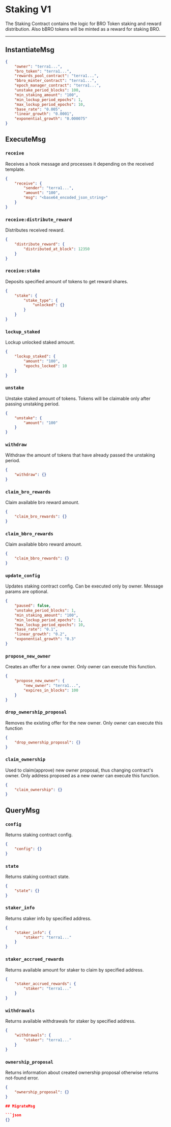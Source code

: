 # Staking V1

The Staking Contract contains the logic for BRO Token staking and reward distribution.
Also bBRO tokens will be minted as a reward for staking BRO.

---

## InstantiateMsg

```json
{
    "owner": "terra1...",
    "bro_token": "terra1...",
    "rewards_pool_contract": "terra1...",
    "bbro_minter_contract": "terra1...",
    "epoch_manager_contract": "terra1...",
    "unstake_period_blocks": 100,
    "min_staking_amount": "100",
    "min_lockup_period_epochs": 1,
    "max_lockup_period_epochs": 10,
    "base_rate": "0.005",
    "linear_growth": "0.0001",
    "exponential_growth": "0.000075"
}
```

## ExecuteMsg

### `receive`

Receives a hook message and processes it depending on the received template.

```json
{
    "receive": {
        "sender": "terra1...",
        "amount": "100",
        "msg": "<base64_encoded_json_string>"
    }
}
```

### `receive:distribute_reward`

Distributes received reward.

```json
{
    "distribute_reward": {
        "distributed_at_block": 12350
    }
}
```

### `receive:stake`

Deposits specified amount of tokens to get reward shares.

```json
{
    "stake": {
        "stake_type": {
            "unlocked": {}
        }
    }
}
```

### `lockup_staked`

Lockup unlocked staked amount.

```json
{
    "lockup_staked": {
        "amount": "100",
        "epochs_locked": 10
    }
}
```

### `unstake`

Unstake staked amount of tokens. Tokens will be claimable only after passing unstaking period.

```json
{
    "unstake": {
        "amount": "100"
    }
}
```

### `withdraw`

Withdraw the amount of tokens that have already passed the unstaking period.

```json
{
    "withdraw": {}
}
```

### `claim_bro_rewards`

Claim available bro reward amount.

```json
{
    "claim_bro_rewards": {}
}
```

### `claim_bbro_rewards`

Claim available bbro reward amount.

```json
{
    "claim_bbro_rewards": {}
}
```

### `update_config`

Updates staking contract config. Can be executed only by owner.
Message params are optional.

```json
{
    "paused": false,
    "unstake_period_blocks": 1,
    "min_staking_amount": "100",
    "min_lockup_period_epochs": 1,
    "max_lockup_period_epochs": 10,
    "base_rate": "0.1",
    "linear_growth": "0.2",
    "exponential_growth": "0.3"
}
```

### `propose_new_owner`

Creates an offer for a new owner. Only owner can execute this function.

```json
{
    "propose_new_owner": {
        "new_owner": "terra1...",
        "expires_in_blocks": 100
    }
}
```

### `drop_ownership_proposal`

Removes the existing offer for the new owner. Only owner can execute this function

```json
{
    "drop_ownership_proposal": {}
}
```

### `claim_ownership`

Used to claim(approve) new owner proposal, thus changing contract's owner.
Only address proposed as a new owner can execute this function.

```json
{
    "claim_ownership": {}
}
```

## QueryMsg

### `config`

Returns staking contract config.

```json
{
    "config": {}
}
```

### `state`

Returns staking contract state.

```json
{
    "state": {}
}
```

### `staker_info`

Returns staker info by specified address.

```json
{
    "staker_info": {
        "staker": "terra1..."
    }
}
```

### `staker_accrued_rewards`

Returns available amount for staker to claim by specified address.

```json
{
    "staker_accrued_rewards": {
        "staker": "terra1..."
    }
}
```

### `withdrawals`

Returns available withdrawals for staker by specified address.

```json
{
    "withdrawals": {
        "staker": "terra1..."
    }
}
```

### `ownership_proposal`

Returns information about created ownership proposal otherwise returns not-found error.

```json
{
    "ownership_proposal": {}
}

## MigrateMsg

```json
{}
```
